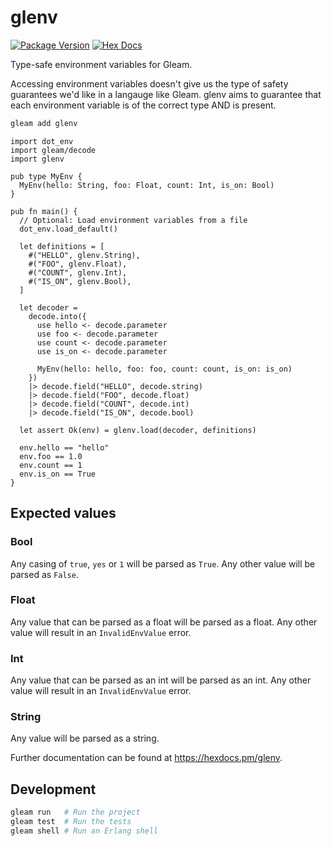 # glenv

[![Package Version](https://img.shields.io/hexpm/v/glenv)](https://hex.pm/packages/glenv)
[![Hex Docs](https://img.shields.io/badge/hex-docs-ffaff3)](https://hexdocs.pm/glenv/)

Type-safe environment variables for Gleam.

Accessing environment variables doesn't give us the type of safety guarantees we'd like in a langauge like Gleam. glenv aims to guarantee that each environment variable is of the correct type AND is present.

```sh
gleam add glenv
```
```gleam
import dot_env
import gleam/decode
import glenv

pub type MyEnv {
  MyEnv(hello: String, foo: Float, count: Int, is_on: Bool)
}

pub fn main() {
  // Optional: Load environment variables from a file
  dot_env.load_default()

  let definitions = [
    #("HELLO", glenv.String),
    #("FOO", glenv.Float),
    #("COUNT", glenv.Int),
    #("IS_ON", glenv.Bool),
  ]

  let decoder =
    decode.into({
      use hello <- decode.parameter
      use foo <- decode.parameter
      use count <- decode.parameter
      use is_on <- decode.parameter

      MyEnv(hello: hello, foo: foo, count: count, is_on: is_on)
    })
    |> decode.field("HELLO", decode.string)
    |> decode.field("FOO", decode.float)
    |> decode.field("COUNT", decode.int)
    |> decode.field("IS_ON", decode.bool)

  let assert Ok(env) = glenv.load(decoder, definitions)

  env.hello == "hello"
  env.foo == 1.0
  env.count == 1
  env.is_on == True
}
```

## Expected values

### Bool

Any casing of `true`, `yes` or `1` will be parsed as `True`. Any other value will be parsed as `False`.

### Float

Any value that can be parsed as a float will be parsed as a float. Any other value will result in an `InvalidEnvValue` error.

### Int

Any value that can be parsed as an int will be parsed as an int. Any other value will result in an `InvalidEnvValue` error.

### String

Any value will be parsed as a string.

Further documentation can be found at <https://hexdocs.pm/glenv>.

## Development

```sh
gleam run   # Run the project
gleam test  # Run the tests
gleam shell # Run an Erlang shell
```
